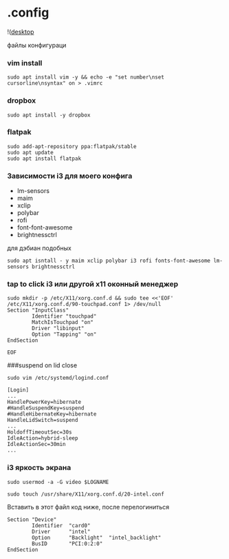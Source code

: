 # .config


!([desktop](https://github.com/YehorStanislavskyi/.config/blob/main/screenshots/photo_2022-06-14_11-15-50.jpg)


файлы конфигураци

### vim install 

```
sudo apt install vim -y && echo -e "set number\nset cursorline\nsyntax" on > .vimrc
```
 ### dropbox 
 ```
 sudo apt install -y dropbox
 ```
 
 ### flatpak 
 ```
sudo add-apt-repository ppa:flatpak/stable
sudo apt update
sudo apt install flatpak
```
### Зависимости i3 для моего конфига 

- lm-sensors
- maim 
- xclip
- polybar
- rofi
- font-font-awesome
- brightnessctrl

для дэбиан подобных
````
sudo apt isntall - y maim xclip polybar i3 rofi fonts-font-awesome lm-sensors brightnessctrl
````

### tap to click i3 или другой x11 оконный менеджер

```
sudo mkdir -p /etc/X11/xorg.conf.d && sudo tee <<'EOF' /etc/X11/xorg.conf.d/90-touchpad.conf 1> /dev/null
Section "InputClass"
        Identifier "touchpad"
        MatchIsTouchpad "on"
        Driver "libinput"
        Option "Tapping" "on"
EndSection

EOF
```
###suspend on lid close
```
sudo vim /etc/systemd/logind.conf

[Login]
...
HandlePowerKey=hibernate
#HandleSuspendKey=suspend
#HandleHibernateKey=hibernate
HandleLidSwitch=suspend
...
HoldoffTimeoutSec=30s
IdleAction=hybrid-sleep
IdleActionSec=30min
...
```

### i3 яркость экрана 
```
sudo usermod -a -G video $LOGNAME

sudo touch /usr/share/X11/xorg.conf.d/20-intel.conf 
```
Вставить в этот файл код ниже, после перелогиниться 
```
Section "Device"
        Identifier  "card0"
        Driver      "intel"
        Option      "Backlight"  "intel_backlight"
        BusID       "PCI:0:2:0"
EndSection

```
